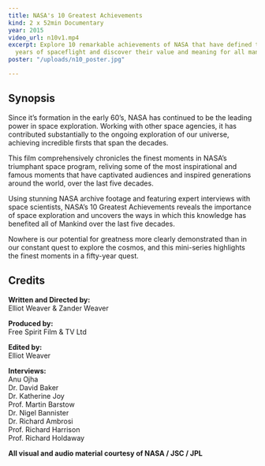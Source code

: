 ```yaml
---
title: NASA's 10 Greatest Achievements
kind: 2 x 52min Documentary
year: 2015
video_url: n10v1.mp4
excerpt: Explore 10 remarkable achievements of NASA that have defined the last 50
  years of spaceflight and discover their value and meaning for all mankind.
poster: "/uploads/n10_poster.jpg"

---
```

## Synopsis

Since it’s formation in the early 60’s, NASA has continued to be the leading power in space exploration. Working with other space agencies, it has contributed substantially to the ongoing exploration of our universe, achieving incredible firsts that span the decades.

This film comprehensively chronicles the finest moments in NASA’s triumphant space program, reliving some of the most inspirational and famous moments that have captivated audiences and inspired generations around the world, over the last five decades.

Using stunning NASA archive footage and featuring expert interviews with space scientists, NASA’s 10 Greatest Achievements reveals the importance of space exploration and uncovers the ways in which this knowledge has benefited all of Mankind over the last five decades.

Nowhere is our potential for greatness more clearly demonstrated than in our constant quest to explore the cosmos, and this mini-series highlights the finest moments in a fifty-year quest.

## Credits

**Written and Directed by:** <br>Elliot Weaver & Zander Weaver

**Produced by:** <br>Free Spirit Film & TV Ltd

**Edited by:** <br>Elliot Weaver

**Interviews:** <br>Anu Ojha<br>Dr. David Baker<br>Dr. Katherine Joy<br>Prof. Martin Barstow<br>Dr. Nigel Bannister<br>Dr. Richard Ambrosi<br>Prof. Richard Harrison<br>Prof. Richard Holdaway

**All visual and audio material courtesy of NASA / JSC / JPL**
